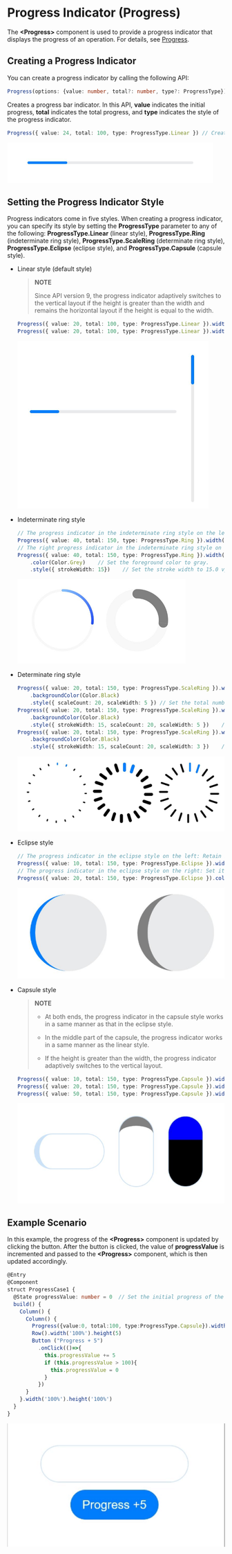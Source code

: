 # Progress Indicator (Progress)


The **\<Progress>** component is used to provide a progress indicator that displays the progress of an operation. For details, see [Progress](../reference/arkui-ts/ts-basic-components-progress.md).


## Creating a Progress Indicator

You can create a progress indicator by calling the following API:



```ts
Progress(options: {value: number, total?: number, type?: ProgressType})
```


Creates a progress bar indicator. In this API, **value** indicates the initial progress, **total** indicates the total progress, and **type** indicates the style of the progress indicator.



```ts
Progress({ value: 24, total: 100, type: ProgressType.Linear }) // Create a linear progress indicator whose total progress is 100 and initial progress is 24.
```


![create](figures/create.png)


## Setting the Progress Indicator Style

Progress indicators come in five styles. When creating a progress indicator, you can specify its style by setting the **ProgressType** parameter to any of the following: **ProgressType.Linear** (linear style), **ProgressType.Ring** (indeterminate ring style), **ProgressType.ScaleRing** (determinate ring style), **ProgressType.Eclipse** (eclipse style), and **ProgressType.Capsule** (capsule style).


- Linear style (default style)
  >**NOTE**
  >
  > Since API version 9, the progress indicator adaptively switches to the vertical layout if the height is greater than the width and remains the horizontal layout if the height is equal to the width.


  ```ts
  Progress({ value: 20, total: 100, type: ProgressType.Linear }).width(200).height(50)
  Progress({ value: 20, total: 100, type: ProgressType.Linear }).width(50).height(200)
  ```

  ![en-us_image_0000001562700417](figures/en-us_image_0000001562700417.png)

- Indeterminate ring style

  ```ts
  // The progress indicator in the indeterminate ring style on the left: Retain its default settings for the foreground color (blue gradient) and stroke width (2.0 vp).
  Progress({ value: 40, total: 150, type: ProgressType.Ring }).width(100).height(100)
  // The right progress indicator in the indeterminate ring style on the right.
  Progress({ value: 40, total: 150, type: ProgressType.Ring }).width(100).height(100)
      .color(Color.Grey)	// Set the foreground color to gray.
      .style({ strokeWidth: 15})	// Set the stroke width to 15.0 vp.
  ```

  ![progress_ring](figures/progress_ring.png)

- Determinate ring style

  ```ts
  Progress({ value: 20, total: 150, type: ProgressType.ScaleRing }).width(100).height(100)
      .backgroundColor(Color.Black)
      .style({ scaleCount: 20, scaleWidth: 5 })	// Set the total number of scales to 20 and the scale width to 5 vp.
  Progress({ value: 20, total: 150, type: ProgressType.ScaleRing }).width(100).height(100)
      .backgroundColor(Color.Black)
      .style({ strokeWidth: 15, scaleCount: 20, scaleWidth: 5 })	// Set the stroke width to 15, the total number of scales to 20, and the scale width to 5 vp.
  Progress({ value: 20, total: 150, type: ProgressType.ScaleRing }).width(100).height(100)
      .backgroundColor(Color.Black)
      .style({ strokeWidth: 15, scaleCount: 20, scaleWidth: 3 })	// Set the stroke width to 15, the total number of scales to 20, and the scale width to 3 vp.
  ```

  ![progress_scalering](figures/progress_scalering.png)

- Eclipse style

  ```ts
  // The progress indicator in the eclipse style on the left: Retain its default settings for the foreground color (blue).
  Progress({ value: 10, total: 150, type: ProgressType.Eclipse }).width(100).height(100)
  // The progress indicator in the eclipse style on the right: Set its foreground color to gray.
  Progress({ value: 20, total: 150, type: ProgressType.Eclipse }).color(Color.Grey).width(100).height(100)
  ```

  ![progress_circle](figures/progress_circle.png)

- Capsule style
  >**NOTE**
  >
  >-  At both ends, the progress indicator in the capsule style works in a same manner as that in the eclipse style.
  >-  In the middle part of the capsule, the progress indicator works in a same manner as the linear style.
  >
  >-  If the height is greater than the width, the progress indicator adaptively switches to the vertical layout.


  ```ts
  Progress({ value: 10, total: 150, type: ProgressType.Capsule }).width(100).height(50)
  Progress({ value: 20, total: 150, type: ProgressType.Capsule }).width(50).height(100).color(Color.Grey)
  Progress({ value: 50, total: 150, type: ProgressType.Capsule }).width(50).height(100).color(Color.Blue).backgroundColor(Color.Black)
  ```

  ![progress_captule](figures/progress_captule.png)


## Example Scenario

In this example, the progress of the **\<Progress>** component is updated by clicking the button. After the button is clicked, the value of **progressValue** is incremented and passed to the **\<Progress>** component, which is then updated accordingly.

```ts
@Entry
@Component
struct ProgressCase1 { 
  @State progressValue: number = 0	// Set the initial progress of the progress indicator to 0.
  build() {
    Column() {
      Column() {
        Progress({value:0, total:100, type:ProgressType.Capsule}).width(200).height(50).value(this.progressValue)
        Row().width('100%').height(5)
        Button ("Progress + 5")
          .onClick(()=>{
            this.progressValue += 5
            if (this.progressValue > 100){
              this.progressValue = 0
            }
          })
      }
    }.width('100%').height('100%')
  }
}
```


![progress](figures/progress.gif)
